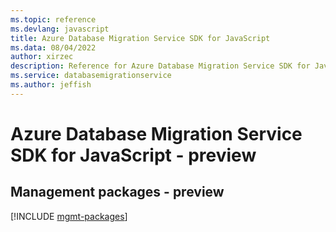 ```yaml
---
ms.topic: reference
ms.devlang: javascript
title: Azure Database Migration Service SDK for JavaScript
ms.data: 08/04/2022
author: xirzec
description: Reference for Azure Database Migration Service SDK for JavaScript
ms.service: databasemigrationservice
ms.author: jeffish
---
```

# Azure Database Migration Service SDK for JavaScript - preview

## Management packages - preview
[!INCLUDE [mgmt-packages](database-migration-service-mgmt-index.md)]